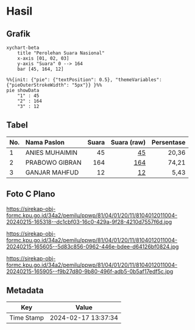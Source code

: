 # Hasil

## Grafik

```mermaid
xychart-beta
    title "Perolehan Suara Nasional"
    x-axis [01, 02, 03]
    y-axis "Suara" 0 --> 164
    bar [45, 164, 12]
```

```mermaid
%%{init: {"pie": {"textPosition": 0.5}, "themeVariables": {"pieOuterStrokeWidth": "5px"}} }%%
pie showData
    "1" : 45
    "2" : 164
    "3" : 12
```

## Tabel

| No. | Nama Paslon    | Suara | Suara (raw) | Persentase |
|:--- |:-------------- | -----:| -----------:| ----------:|
| 1   | ANIES MUHAIMIN | 45    | [45][p-1]   | 20,36      |
| 2   | PRABOWO GIBRAN | 164   | [164][p-2]  | 74,21      |
| 3   | GANJAR MAHFUD  | 12    | [12][p-3]   | 5,43       |


[p-1]: https://github.com/gigit-pemilu/pemilu-2024/blob/main/pilpres/hitung-suara/sub/81-maluku/sub/04-buru/sub/01-namlea/sub/2011-sanleko/sub/004-tps/sub/paslon-1.txt
[p-2]: https://github.com/gigit-pemilu/pemilu-2024/blob/main/pilpres/hitung-suara/sub/81-maluku/sub/04-buru/sub/01-namlea/sub/2011-sanleko/sub/004-tps/sub/paslon-2.txt
[p-3]: https://github.com/gigit-pemilu/pemilu-2024/blob/main/pilpres/hitung-suara/sub/81-maluku/sub/04-buru/sub/01-namlea/sub/2011-sanleko/sub/004-tps/sub/paslon-3.txt

## Foto C Plano

https://sirekap-obj-formc.kpu.go.id/34a2/pemilu/ppwp/81/04/01/20/11/8104012011004-20240215-165318--dc1cbf03-16c0-429a-9f28-4210d7557f6d.jpg

https://sirekap-obj-formc.kpu.go.id/34a2/pemilu/ppwp/81/04/01/20/11/8104012011004-20240215-165605--5d83c856-0962-446e-bdee-d64126bf0824.jpg

https://sirekap-obj-formc.kpu.go.id/34a2/pemilu/ppwp/81/04/01/20/11/8104012011004-20240215-165905--f9b27d80-9b80-496f-adb5-0b5af17edf5c.jpg


## Metadata

| Key        | Value               |
| ---------- | ------------------- |
| Time Stamp | 2024-02-17 13:37:34 |



